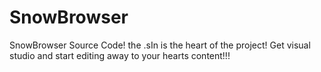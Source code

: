 # SnowBrowser
SnowBrowser Source Code!
the .sIn is the heart of the project! 
Get visual studio and start editing away to your hearts content!!!
